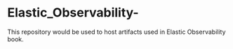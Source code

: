 # Elastic_Observability-
This repository would be used to host artifacts used in Elastic Observability book.
